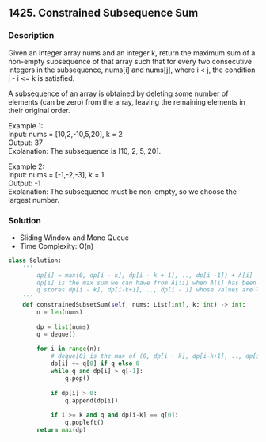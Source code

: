 ## 1425. Constrained Subsequence Sum

### Description

Given an integer array nums and an integer k, return the maximum sum of a non-empty subsequence of that array such that for every two consecutive integers in the subsequence, nums[i] and nums[j], where i < j, the condition j - i <= k is satisfied.

A subsequence of an array is obtained by deleting some number of elements (can be zero) from the array, leaving the remaining elements in their original order.

Example 1:  
Input: nums = [10,2,-10,5,20], k = 2  
Output: 37  
Explanation: The subsequence is [10, 2, 5, 20].  

Example 2:  
Input: nums = [-1,-2,-3], k = 1  
Output: -1  
Explanation: The subsequence must be non-empty, so we choose the largest number.  

### Solution
* Sliding Window and Mono Queue
* Time Complexity: O(n)

```python
class Solution:
    '''
        dp[i] = max(0, dp[i - k], dp[i - k + 1], .., dp[i -1]) + A[i]
        dp[i] is the max sum we can have from A[:i] when A[i] has been chosen.
        q stores dp[i - k], dp[i-k+1], .., dp[i - 1] whose values are larger than 0 in a decreasing order
    '''
    def constrainedSubsetSum(self, nums: List[int], k: int) -> int:
        n = len(nums)
        
        dp = list(nums)
        q = deque()
        
        for i in range(n):
            # deque[0] is the max of (0, dp[i - k], dp[i-k+1], .., dp[i - 1])
            dp[i] += q[0] if q else 0
            while q and dp[i] > q[-1]:
                q.pop()
            
            if dp[i] > 0:
                q.append(dp[i])
            
            if i >= k and q and dp[i-k] == q[0]:
                q.popleft()
        return max(dp)
```